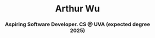 <h1 align="center">Arthur Wu</h1>
<h3 align="center"> Aspiring Software Developer. CS @ UVA (expected degree 2025) </h3>

